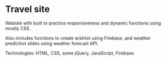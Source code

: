 # Travel site

Website with built to practice responsiveness and dynamic functions using mostly CSS.

Also includes functions to create wishlist using Firebase, and weather prediction slides using weather forecast API.

Technologies: HTML, CSS, some jQuery, JavaScript, Firebase.

